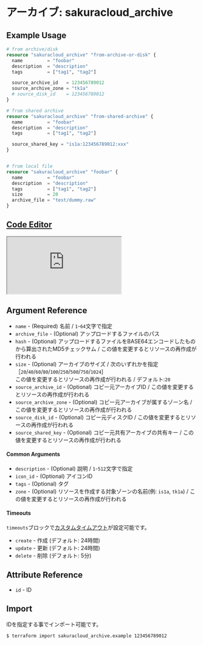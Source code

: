 # アーカイブ: sakuracloud_archive

## Example Usage

```tf
# from archive/disk
resource "sakuracloud_archive" "from-archive-or-disk" {
  name         = "foobar"
  description  = "description"
  tags         = ["tag1", "tag2"]

  source_archive_id   = 123456789012
  source_archive_zone = "tk1a"
  # source_disk_id    = 123456789012
}

# from shared archive
resource "sakuracloud_archive" "from-shared-archive" {
  name         = "foobar"
  description  = "description"
  tags         = ["tag1", "tag2"]

  source_shared_key = "is1a:123456789012:xxx"
}


# from local file
resource "sakuracloud_archive" "foobar" {
  name         = "foobar"
  description  = "description"
  tags         = ["tag1", "tag2"]
  size         = 20
  archive_file = "test/dummy.raw"
}
```

<div class="editor">

<h2><a href="https://zouen-alpha.usacloud.jp/#resource/archive" target="_blank" rel="noopener noreferrer">Code Editor</a></h2>

<iframe src="https://zouen-alpha.usacloud.jp/#resource/archive"></iframe>

</div>

## Argument Reference

* `name` - (Required) 名前 / `1`-`64`文字で指定
* `archive_file` - (Optional) アップロードするファイルのパス
* `hash` - (Optional) アップロードするファイルをBASE64エンコードしたものから算出されたMD5チェックサム / この値を変更するとリソースの再作成が行われる
* `size` - (Optional) アーカイブのサイズ / 次のいずれかを指定［`20`/`40`/`60`/`80`/`100`/`250`/`500`/`750`/`1024`]  
この値を変更するとリソースの再作成が行われる / デフォルト:`20`
* `source_archive_id` - (Optional) コピー元アーカイブID / この値を変更するとリソースの再作成が行われる
* `source_archive_zone` - (Optional) コピー元アーカイブが属するゾーン名 / この値を変更するとリソースの再作成が行われる
* `source_disk_id` - (Optional) コピー元ディスクID / この値を変更するとリソースの再作成が行われる
* `source_shared_key` - (Optional) コピー元共有アーカイブの共有キー / この値を変更するとリソースの再作成が行われる


#### Common Arguments

* `description` - (Optional) 説明 / `1`-`512`文字で指定
* `icon_id` - (Optional) アイコンID
* `tags` - (Optional) タグ
* `zone` - (Optional) リソースを作成する対象ゾーンの名前(例: `is1a`, `tk1a`) / この値を変更するとリソースの再作成が行われる

#### Timeouts

`timeouts`ブロックで[カスタムタイムアウト](https://www.terraform.io/docs/configuration/resources.html#operation-timeouts)が設定可能です。  

* `create` - 作成 (デフォルト: 24時間)
* `update` - 更新 (デフォルト: 24時間)
* `delete` - 削除 (デフォルト: 5分)

## Attribute Reference

* `id` - ID

## Import

IDを指定する事でインポート可能です。

```bash
$ terraform import sakuracloud_archive.example 123456789012
```




